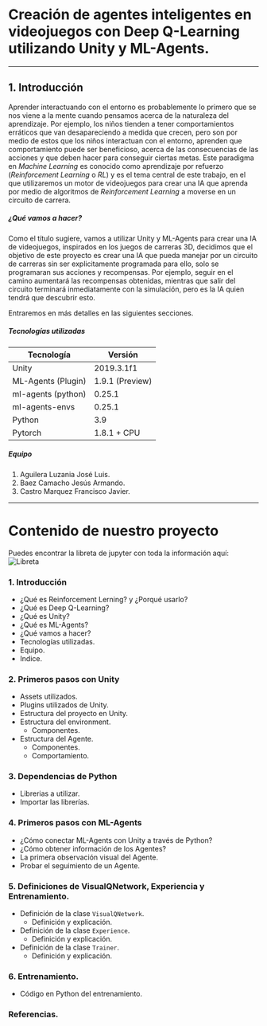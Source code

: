 # Creación de agentes inteligentes en videojuegos con Deep Q-Learning utilizando Unity y ML-Agents.
---

## 1. Introducción
Aprender interactuando con el entorno es probablemente lo primero que se nos viene a la mente cuando pensamos acerca de la naturaleza del aprendizaje. Por ejemplo, los niños tienden a tener comportamientos erráticos que van desapareciendo a medida que crecen, pero son por medio de estos que los niños interactuan con el entorno, aprenden que comportamiento puede ser beneficioso, acerca de las consecuencias de las acciones y que deben hacer para conseguir ciertas metas. Este paradigma en *Machine Learning* es conocido como aprendizaje por refuerzo (*Reinforcement Learning* o *RL*) y es el tema central de este trabajo, en el que utilizaremos un motor de videojuegos para crear una IA que aprenda por medio de algoritmos de *Reinforcement Learning* a moverse en un circuito de carrera.

##### ¿Qué vamos a hacer?
Como el título sugiere, vamos a utilizar Unity y ML-Agents para crear una IA de videojuegos, inspirados en los juegos de carreras 3D, decidimos que el objetivo de este proyecto es crear una IA que pueda manejar por un circuito de carreras sin ser explicitamente programada para ello, solo se programaran sus acciones y recompensas. Por ejemplo, seguir en el camino aumentará las recompensas obtenidas, mientras que salir del circuito terminará inmediatamente con la simulación, pero es la IA quien tendrá que descubrir esto.

Entraremos en más detalles en las siguientes secciones.

##### Tecnologías utilizadas
| Tecnología         | Versión         |
|--------------------|-----------------|
| Unity              | 2019.3.1f1      |
| ML-Agents (Plugin) | 1.9.1 (Preview) |
| ml-agents (python) | 0.25.1          |
| ml-agents-envs     | 0.25.1          |
| Python             | 3.9             |
| Pytorch            | 1.8.1 + CPU     |

##### Equipo
1. Aguilera Luzania José Luis.
2. Baez Camacho Jesús Armando.
3. Castro Marquez Francisco Javier.

---
# Contenido de nuestro proyecto
Puedes encontrar la libreta de jupyter con toda la información aquí: ![Libreta](https://github.com/jabc300/Deep-Q-Learning-with-Unity-and-Pytorch/tree/main/Jupyter-NoteBook)

### 1. Introducción
 - ¿Qué es Reinforcement Lerning? y ¿Porqué usarlo?
 - ¿Qué es Deep Q-Learning?
 - ¿Qué es Unity?
 - ¿Qué es ML-Agents?
 - ¿Qué vamos a hacer?
 - Tecnologías utilizadas.
 - Equipo.
 - Indice.

### 2. Primeros pasos con Unity
- Assets utilizados.
- Plugins utilizados de Unity.
- Estructura del proyecto en Unity.
- Estructura del environment.
	- Componentes.
- Estructura del Agente.
	- Componentes.
	- Comportamiento.

### 3. Dependencias de Python
- Librerias a utilizar.
- Importar las librerías.

### 4. Primeros pasos con ML-Agents
- ¿Cómo conectar ML-Agents con Unity a través de Python?
- ¿Cómo obtener información de los Agentes?
- La primera observación visual del Agente.
- Probar el seguimiento de un Agente.

### 5. Definiciones de VisualQNetwork, Experiencia y Entrenamiento.
- Definición de la clase ```VisualQNetwork```.
	- Definición y explicación.
- Definición de la clase ``Experience``.
	- Definición y explicación.
- Definición de la clase ``Trainer``.
	- Definición y explicación.

### 6. Entrenamiento.
- Código en Python del entrenamiento.

### Referencias.
